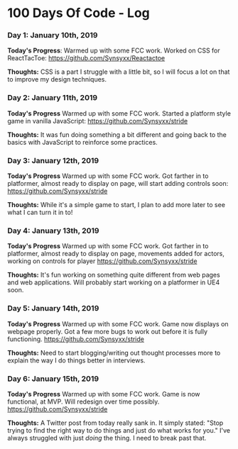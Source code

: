 # 100 Days Of Code - Log

### Day 1: January 10th, 2019 

**Today's Progress**: Warmed up with some FCC work. Worked on CSS for ReactTacToe: https://github.com/Synsyxx/Reactactoe

**Thoughts:** CSS is a part I struggle with a little bit, so I will focus a lot on that to improve my design techniques.

### Day 2: January 11th, 2019

**Today's Progress** Warmed up with some FCC work. Started a platform style game in vanilla JavaScript: https://github.com/Synsyxx/stride

**Thoughts:** It was fun doing something a bit different and going back to the basics with JavaScript to reinforce some practices.

### Day 3: January 12th, 2019

**Today's Progress** Warmed up with some FCC work. Got farther in to platformer, almost ready to display on page, will start adding controls soon: https://github.com/Synsyxx/stride

**Thoughts:** While it's a simple game to start, I plan to add more later to see what I can turn it in to!

### Day 4: January 13th, 2019

**Today's Progress** Warmed up with some FCC work. Got farther in to platformer, almost ready to display on page, movements added for actors, working on controls for player
https://github.com/Synsyxx/stride

**Thoughts:** It's fun working on something quite different from web pages and web applications. Will probably start working on a platformer in UE4 soon.

### Day 5: January 14th, 2019

**Today's Progress** Warmed up with some FCC work. Game now displays on webpage properly. Got a few more bugs to work out before it is fully functioning.
https://github.com/Synsyxx/stride

**Thoughts:** Need to start blogging/writing out thought processes more to explain the way I do things better in interviews.

### Day 6: January 15th, 2019

**Today's Progress** Warmed up with some FCC work. Game is now functional, at MVP. Will redesign over time possibly.
https://github.com/Synsyxx/stride

**Thoughts:** A Twitter post from today really sank in. It simply stated:
"Stop trying to find the right way to do things and just do what works for you."
I've always struggled with just _doing_ the thing. I need to break past that.
